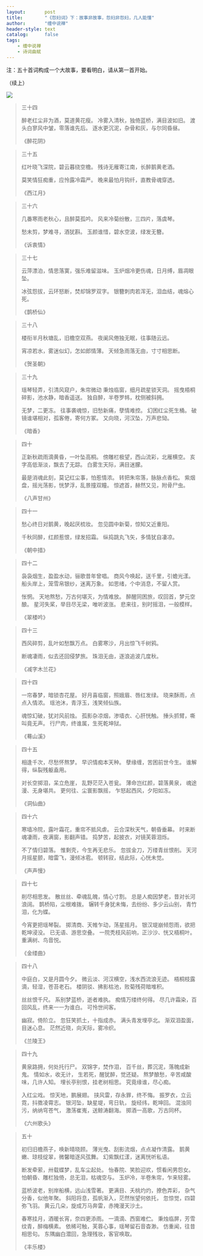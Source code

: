 ```yaml
---
layout:       post
title:        "《怨妇词》下：故事非故事，怨妇非怨妇，几人能懂"
author:       "缠中说禅"
header-style: text
catalog:      false
tags:
    - 缠中说禅
    - 诗词曲赋
---
```


注：五十首词构成一个大故事，要看明白，请从第一首开始。




（续上）



![](./pic/0074.jpg)



> 三十四
>
> 
>
> 醉老红尘非为酒，莫道黄花瘦。
> 冷雾入清秋，独倚蓝桥，满目波如旧。
> 渡头白寥风中皱，零落谁先后。
> 逐水更沉泥，杂骨和灰，与尔同昏昼。
>
> 
>
> 《醉花阴》



> 三十五
>
> 
>
> 红叶晓飞深院，碧云暮绕空檐。
> 残诗无雁寄江南，长醉鹅黄老酒。
>
> 莫笑情狂痴重，应怜露冷霜严。
> 晚来最怕月钩纤，直教骨魂穿透。 
>
> 
>
> 《西江月》 



> 三十六
>
> 
>
> 几番寒雨老秋心，且醉莫孤吟。
> 风来冷菊纷散，三四片，落虞琴。
>
> 愁未剪，梦难寻，酒犹斟。
> 玉颜谁惜，碧水空波，绿发无簪。
>
> 
>
> 《诉衷情》



> 三十七
>
> 
>
> 云萍漂泊，情思落寞，强乐难留滋味。
> 玉炉烟冷更伤魂，日月缚，眉凋眼坠。
>
> 冰弦怨拔，云环怒断，焚却锦罗双字。
> 银簪刺肉若浑无，泪血结，魂熔心死。
>
> 
>
> 《鹊桥仙》



> 三十八
>
> 
>
> 楼衔半月秋塘乱，旧檐空双燕。
> 夜阑风倦独无眠，往事随云远。
>
> 宵凉若水，雾迷似幻，怎如郎情薄。
> 天倾急雨落无由，寸寸相思断。
>
> 
>
> 《贺圣朝》



> 三十九
>
> 
>
> 瑶琴轻弄，引清风窥户，朱帘微动
> 秉烛临窗，细月疏星锁天洞。
> 摇曳梧桐碎影，池水静，暗香遥送。
> 独自醉，半卷罗帏，枕侧被斜拥。
>
> 无梦，二更冻。
> 往事袭魂惊，旧愁新痛，孽情难控。
> 幻困红尘死生桶。
> 破镜谁堪相对，孤客倦，寄何方冢。
> 又向晓，河汉坠，万声悲恸。
>
> 
>
> 《暗香》



> 四十
>
> 
>
> 正新秋疏雨滴黄昏，一叶坠高桐。
> 傍雕栏极望，西山流彩，北雁横空。
> 亥字高低渐淡，飘去了无踪。
> 白雾生天际，满目迷朦。
>
> 最是消魂此刻，莫记红尘事，怕惹情浓。
> 转把朱帘落，脉脉点香松。
> 紫烟盘，摇光荡影，恍梦浮，乱景撞双瞳。
> 惊遮首，赫然又见，附骨尸虫。
>
> 
>
> 《八声甘州》



> 四十一
>
> 
>
> 愁心终日对鹅黄，晚起厌梳妆。
> 忽见圆中新菊，惊知又近重阳。
>
> 千秋同醉，红颜惹恨，绿发招霜。
> 纵捣跳丸飞矢，多情犹自凄凉。
>
> 
>
> 《朝中措》



> 四十二
>
> 
>
> 袅袅烟生，盈盈水动，骊歌昔年曾唱。
> 商风今唤起，送千里，引蟾光漾。
> 船头岸上，笼雪帛银纱，迷离万象。
> 如思绪，个中消息，不留人赏。
>
> 怅惘。
> 天地熬愁，万古何堪灭，为情难放。
> 醉醒同困旅，叹回首，梦元空酿。
> 星河失桨，举目尽无梁，唯听波涨。
> 悲来往，别时摇泪，一般模样。
>
> 
>
> 《翠楼吟》



> 四十三
>
> 
>
> 西风碎剪，乱叶如愁飘万点。
> 白雾寒沙，月出惊飞千树鸦。
>
> 断魂凄雨，似去还回侵梦旅。
> 珠泪无由，逐浪追波几度秋。
>
> 
>
> 《减字木兰花》



> 四十四
>
> 
>
> 一帘春梦，暗锁杏花屋。
> 好月喜临窗，照娥眉、唇红发绿。
> 晓来酥雨，点点入情浓。
> 瑶池沐，青浮玉，浅笑倾仙族。
>
> 魂惊幻破，犹对风前烛。
> 孤影杂凉烟，渗墙衣、心肝恍触。
> 捶头抓臂，嘶叫竟无声。
> 行尸肉，终谁属，生死乾坤狱。
>
> 
>
> 《蓦山溪》



> 四十五
>
> 
>
> 相逢千次，尽愁怀熬梦。
> 早识情痴本天种。
> 孽缘缠，苦困前世今生。
> 谁解得，纵裂残躯盍用。
>
> 对长空掷泪，呆立危崖，
> 乱野茫茫入苍瓮。
> 薄命岂红颜，碧落黄泉，
> 魂途漫、无身堪共。
> 更何往、尘寰影飘摇，
> 乍怒起西风，夕阳如冻。
>
> 
>
> 《洞仙曲》



> 四十六
>
> 
>
> 寒墙冷院，露叶霜花，重帘不抵风虐。
> 云合深秋天气，朝昏垂幕。
> 时来断魂凄雨，夜满窗，影翻声错。
> 捣梦苦，起披衣，对镜芙蓉泪烁。
>
> 不了情归碧落。
> 惟剩壳，今生再无悲乐。
> 忽拔金刀，万缕青丝恨削。
> 天河月摇星颤，暗雷飞，漫倾冰雹。
> 顿转寂，结此际，心恍未觉。
>
> 
>
> 《声声慢》



> 四十七
>
> 
>
> 削尽相思发。
> 散丝丝、牵魂乱魄，情心寸割。
> 总是人痴因梦老，昔对长河浪阔。
> 鹊桥陷，尘根难拨。
> 辗转千身犹未悔，去纷纷、多少云山别，
> 青竹泪，化为蝶。
>
> 今宵更把瑶琴裂。
> 掷清商、天帷乍动，荡星摇月。
> 银汉堤崩倾怨雨，欲把乾坤浸没。
> 已无语、游思空叠。
> 一院秃枝风前响，正沙沙、恍又梧桐叶。
> 重满树、鸟音悦。
>
> 
>
> 《金缕曲》



> 四十八
>
> 
>
> 中庭白，又是月圆今夕。
> 微云淡、河汉横空，浅水西流浪无迹。
> 梧桐枝露滴，轻湿，苍苔老石。
> 楼阴驳、拂影枯池，败菊残荷暗堆积。
>
> 丝丝恨千尺。
> 系别梦蓝桥，逝者难执。
> 痴情万缕终何得。
> 尽几许霜染，百回风乱，终来一一为谁白。
> 可怜世间客。
>
> 幽寂。倚阶立。
> 忽狂笑抓土，十指成赤。
> 满头青发埋亭北。
> 渐双泪盈面，目迷心息。
> 茫然近晓，向天际，雾冷织。
>
> 
>
> 《兰陵王》



> 四十九
>
> 
>
> 黄泉路拥，何处托行尸。
> 双锦字，焚作泪，
> 百千丝，葬沉泥，落魄成新鬼。
> 情如水，收无计，
> 生若死，醒犹醉，觉还疑。
> 熬梦酿愁，辛苦咸酸味，几许人知。
> 埋长亭别恨，挂老树相思。
> 究竟缘谁，尽心痴。
>
> 入红尘戏。
> 惊天地，鹏展翅。
> 挟风雷，存永罪，终不悔。
> 振罗衣，立云霓，抖擞凌霄志。
> 银河坠，缺星堤，弯日轨，
> 旋经纬，乾坤回。
> 混浊同污，纳纳穹苍气，
> 激荡崔嵬，送鲸涛翻海。
> 掷酒一高歌，万古同杯。
>
> 
>
> 《六州歌头》



> 五十
>
> 
>
> 初归旧檐燕子，唤新晴晓顾。
> 薄光曳、刮影流烟，点点凝作清露。
> 鹅黄嫩、琼枝绽翠，微馨暗逐风弦舞。
> 幻紫飘红漾，迷离恍听私语。
>
> 断发牵萦，卅载蝶梦，乱车尘起处。
> 怡春院、笑脸迎欢，惯看闲男怨女。
> 怕朝昏、雕栏独倚，总无泪，枯魂空与。
> 玉炉冷，半卷朱帘，乍来轻雾。
>
> 蓝桥波老，别岸船横，远山浅雪著。
> 更满目、夭桃灼灼，撩色弄彩，
> 杂气分香，似他年聚。
> 斜阳将息，孤帆渐入，茫然怅望何依托，
> 忽惊觉，四碧弥飞羽。
> 黄云几朵，旋成万马奔雷，赤掩漫天沙土。
>
> 春寒挂月，酒暖长宵，奈四更添雨。
> 一滴滴、西窗难伫。
> 秉烛临屏，芳雪纹青，醉梅横素。
> 依稀可触，芙蓉心事，瑶琴留石音杳渺。
> 仿重闻，往昔相思句。
> 东隅幽白潜回，急理残妆，客官唤取。
>
> 
>
> 《丰乐楼》
